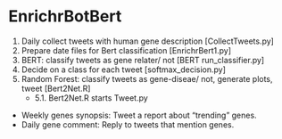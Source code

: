 # EnrichrBotBert
1. Daily collect tweets with human gene description [CollectTweets.py]
2. Prepare date files for Bert classification [EnrichrBert1.py]
3. BERT: classify tweets as gene relater/ not [BERT run_classifier.py]
4. Decide on a class for each tweet [softmax_decision.py]
5. Random Forest: classify tweets as gene-diseae/ not, generate plots, tweet [Bert2Net.R]
   * 5.1. Bert2Net.R starts Tweet.py

* Weekly genes synopsis: Tweet a report about “trending” genes.
* Daily gene comment: Reply to tweets that mention genes.
